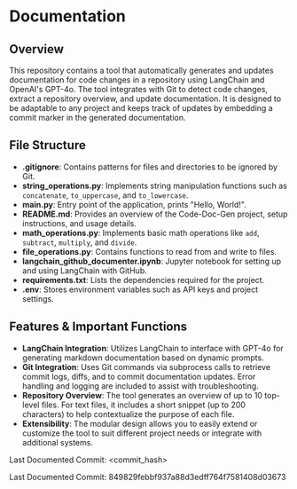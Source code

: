 # Documentation

## Overview
This repository contains a tool that automatically generates and updates documentation for code changes in a repository using LangChain and OpenAI's GPT-4o. The tool integrates with Git to detect code changes, extract a repository overview, and update documentation. It is designed to be adaptable to any project and keeps track of updates by embedding a commit marker in the generated documentation.

## File Structure
- **.gitignore**: Contains patterns for files and directories to be ignored by Git.
- **string_operations.py**: Implements string manipulation functions such as `concatenate`, `to_uppercase`, and `to_lowercase`.
- **main.py**: Entry point of the application, prints "Hello, World!".
- **README.md**: Provides an overview of the Code-Doc-Gen project, setup instructions, and usage details.
- **math_operations.py**: Implements basic math operations like `add`, `subtract`, `multiply`, and `divide`.
- **file_operations.py**: Contains functions to read from and write to files.
- **langchain_github_documenter.ipynb**: Jupyter notebook for setting up and using LangChain with GitHub.
- **requirements.txt**: Lists the dependencies required for the project.
- **.env**: Stores environment variables such as API keys and project settings.

## Features & Important Functions
- **LangChain Integration**: Utilizes LangChain to interface with GPT-4o for generating markdown documentation based on dynamic prompts.
- **Git Integration**: Uses Git commands via subprocess calls to retrieve commit logs, diffs, and to commit documentation updates. Error handling and logging are included to assist with troubleshooting.
- **Repository Overview**: The tool generates an overview of up to 10 top-level files. For text files, it includes a short snippet (up to 200 characters) to help contextualize the purpose of each file.
- **Extensibility**: The modular design allows you to easily extend or customize the tool to suit different project needs or integrate with additional systems.

Last Documented Commit: <commit_hash>

Last Documented Commit: 849829febbf937a88d3edff764f7581408d03673